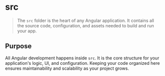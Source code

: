 # src

> The `src` folder is the heart of any Angular application. It contains all the source code, configuration, and assets needed to build and run your app.

## Purpose

All Angular development happens inside `src`. It is the core structure for your application's logic, UI, and configuration. Keeping your code organized here ensures maintainability and scalability as your project grows.
